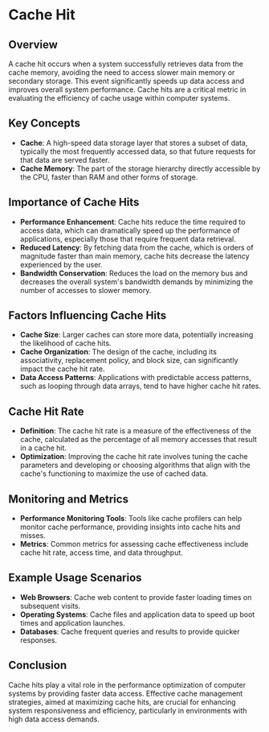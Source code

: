 # Cache Hit

## Overview

A cache hit occurs when a system successfully retrieves data from the cache memory, avoiding the need to access slower main memory or secondary storage. This event significantly speeds up data access and improves overall system performance. Cache hits are a critical metric in evaluating the efficiency of cache usage within computer systems.

## Key Concepts

- **Cache**: A high-speed data storage layer that stores a subset of data, typically the most frequently accessed data, so that future requests for that data are served faster.
- **Cache Memory**: The part of the storage hierarchy directly accessible by the CPU, faster than RAM and other forms of storage.

## Importance of Cache Hits

- **Performance Enhancement**: Cache hits reduce the time required to access data, which can dramatically speed up the performance of applications, especially those that require frequent data retrieval.
- **Reduced Latency**: By fetching data from the cache, which is orders of magnitude faster than main memory, cache hits decrease the latency experienced by the user.
- **Bandwidth Conservation**: Reduces the load on the memory bus and decreases the overall system's bandwidth demands by minimizing the number of accesses to slower memory.

## Factors Influencing Cache Hits

- **Cache Size**: Larger caches can store more data, potentially increasing the likelihood of cache hits.
- **Cache Organization**: The design of the cache, including its associativity, replacement policy, and block size, can significantly impact the cache hit rate.
- **Data Access Patterns**: Applications with predictable access patterns, such as looping through data arrays, tend to have higher cache hit rates.

## Cache Hit Rate

- **Definition**: The cache hit rate is a measure of the effectiveness of the cache, calculated as the percentage of all memory accesses that result in a cache hit.
- **Optimization**: Improving the cache hit rate involves tuning the cache parameters and developing or choosing algorithms that align with the cache's functioning to maximize the use of cached data.

## Monitoring and Metrics

- **Performance Monitoring Tools**: Tools like cache profilers can help monitor cache performance, providing insights into cache hits and misses.
- **Metrics**: Common metrics for assessing cache effectiveness include cache hit rate, access time, and data throughput.

## Example Usage Scenarios

- **Web Browsers**: Cache web content to provide faster loading times on subsequent visits.
- **Operating Systems**: Cache files and application data to speed up boot times and application launches.
- **Databases**: Cache frequent queries and results to provide quicker responses.

## Conclusion

Cache hits play a vital role in the performance optimization of computer systems by providing faster data access. Effective cache management strategies, aimed at maximizing cache hits, are crucial for enhancing system responsiveness and efficiency, particularly in environments with high data access demands.
